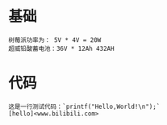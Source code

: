 # 基础
	树莓派功率为： 5V * 4V = 20W  
	超威铅酸蓄电池：36V * 12Ah 432AH
# 代码
	这是一行测试代码：`printf("Hello,World!\n");`
	[hello]<www.bilibili.com>